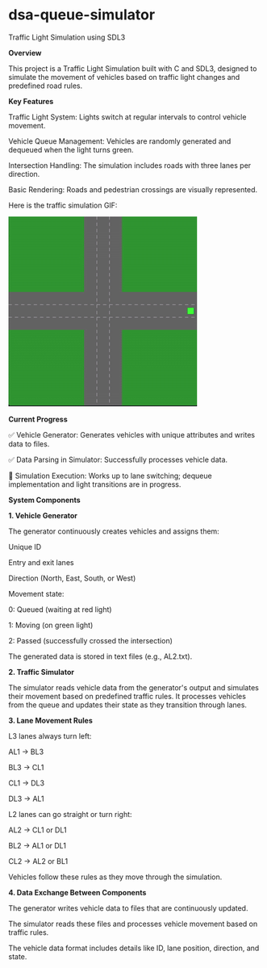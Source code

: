 # dsa-queue-simulator
Traffic Light Simulation using SDL3

**Overview**

This project is a Traffic Light Simulation built with C and SDL3, designed to simulate the movement of vehicles based on traffic light changes and predefined road rules.

**Key Features**

Traffic Light System: Lights switch at regular intervals to control vehicle movement.

Vehicle Queue Management: Vehicles are randomly generated and dequeued when the light turns green.

Intersection Handling: The simulation includes roads with three lanes per direction.

Basic Rendering: Roads and pedestrian crossings are visually represented.

Here is the traffic simulation GIF:

![Final Traffic GIF](gif/final%20traffic.gif)

**Current Progress**

✅ Vehicle Generator: Generates vehicles with unique attributes and writes data to files.

✅ Data Parsing in Simulator: Successfully processes vehicle data.

🚧 Simulation Execution: Works up to lane switching; dequeue implementation and light transitions are in progress.

**System Components**

**1. Vehicle Generator**

The generator continuously creates vehicles and assigns them:

Unique ID

Entry and exit lanes

Direction (North, East, South, or West)

Movement state:

0: Queued (waiting at red light)

1: Moving (on green light)

2: Passed (successfully crossed the intersection)

The generated data is stored in text files (e.g., AL2.txt).

**2. Traffic Simulator**

The simulator reads vehicle data from the generator's output and simulates their movement based on predefined traffic rules. It processes vehicles from the queue and updates their state as they transition through lanes.

**3. Lane Movement Rules**

L3 lanes always turn left:

AL1 → BL3

BL3 → CL1

CL1 → DL3

DL3 → AL1

L2 lanes can go straight or turn right:

AL2 → CL1 or DL1

BL2 → AL1 or DL1

CL2 → AL2 or BL1

Vehicles follow these rules as they move through the simulation.

**4. Data Exchange Between Components**

The generator writes vehicle data to files that are continuously updated.

The simulator reads these files and processes vehicle movement based on traffic rules.

The vehicle data format includes details like ID, lane position, direction, and state.
